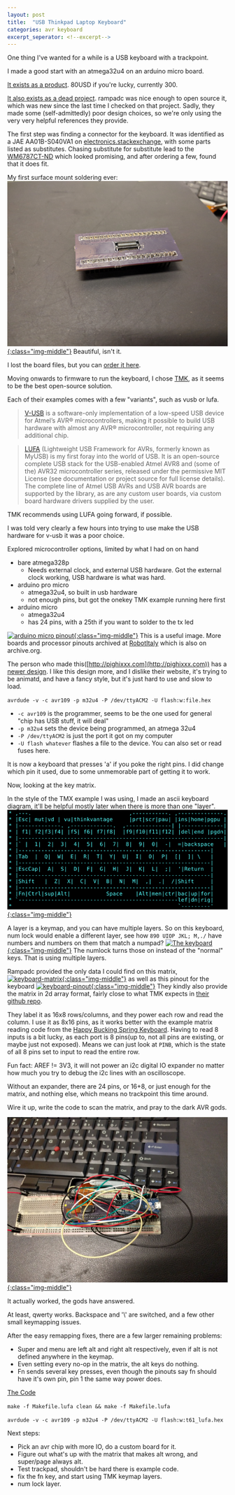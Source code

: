 ```yaml
---
layout: post
title:  "USB Thinkpad Laptop Keyboard"
categories: avr keyboard
excerpt_seperator: <!--excerpt-->
---
```


One thing I've wanted for a while is a USB keyboard with a trackpoint.

I made a good start with an atmega32u4 on an arduino micro board.

<!--excerpt-->

[It exists as a product](https://smile.amazon.com/ThinkPad-USB-Keyboard-with-TrackPoint/dp/B002ONCC6G).
80USD if you're lucky, currently 300.

[It also exists as a dead project](https://flashandrc.wordpress.com/category/thinkpad-keyboard/).
rampadc was nice enough to open source it, which was new since the last time I checked on that project.
Sadly, they made some (self-admittedly) poor design choices, so we're only using the very very helpful references they provide.



The first step was finding a connector for the keyboard.
It was identified as a JAE AA01B-S040VA1 on [electronics.stackexchange](https://electronics.stackexchange.com/a/72550), with some parts listed as substitutes.
Chasing substitute for substitute lead to the [WM6787CT-ND](https://www.digikey.com/product-detail/en/molex-llc/0543630489/WM6787CT-ND/3044201) which looked promising, and after ordering a few, found that it does fit.

My first surface mount soldering ever:
[![thinkpad keyboard breakout](/images/tmk-thinkpad/t60-adapter.jpg){:class="img-middle"}](/images/tmk-thinkpad/t60-adapter.jpg)
Beautiful, isn't it.

I lost the board files, but you can [order it here](https://oshpark.com/shared_projects/8JzemyDh).

Moving onwards to firmware to run the keyboard, I chose [TMK](https://github.com/tmk/tmk_keyboard), as it seems to be the best open-source solution.

Each of their examples comes with a few "variants", such as vusb or lufa.

> [V-USB](https://www.obdev.at/products/vusb/index.html) is a software-only implementation of a low-speed USB device for Atmel’s AVR® microcontrollers, making it possible to build USB hardware with almost any AVR® microcontroller, not requiring any additional chip.

> [LUFA](http://www.fourwalledcubicle.com/LUFA.php) (Lightweight USB Framework for AVRs, formerly known as MyUSB) is my first foray into the world of USB. It is an open-source complete USB stack for the USB-enabled Atmel AVR8 and (some of the) AVR32 microcontroller series, released under the permissive MIT License (see documentation or project source for full license details). The complete line of Atmel USB AVRs and USB AVR boards are supported by the library, as are any custom user boards, via custom board hardware drivers supplied by the user.

TMK recommends using LUFA going forward, if possible.

I was told very clearly a few hours into trying to use make the USB hardware for v-usb it was a poor choice.

Explored microcontroller options, limited by what I had on on hand

- bare atmega328p
  - Needs external clock, and external USB hardware. Got the external clock working, USB hardware is what was hard.
- arduino pro micro
  - atmega32u4, so built in usb hardware
  - not enough pins, but got the onekey TMK example running here first
- arduino micro
  - atmega32u4
  - has 24 pins, with a 25th if you want to solder to the tx led


[![arduino micro pinout](http://1.bp.blogspot.com/-xqhL0OrJcxo/VJhVxUabhCI/AAAAAAABEVk/loDafkdqLxM/s1600/micro_pinout.png){:class="img-middle"}](http://www.robot-italy.net/downloads/pighixxx/micro.pdf)
This is a useful image.
More boards and processor pinouts archived at [RobotItaly](https://www.robot-italy.com/en/blog/progetti/450) which is also on archive.org.

The person who made this([http://pighixxx.com](http://pighixxx.com)) has a [newer design](http://www.pighixxx.com/test/portfolio-items/micro/?portfolioID=314).
I like this design more, and I dislike their website, it's trying to be animatd, and have a fancy style, but it's just hard to use and slow to load.

`avrdude -v -c avr109 -p m32u4 -P /dev/ttyACM2 -U flash:w:file.hex`

- `-c avr109` is the programmer, seems to be the one used for general "chip has USB stuff, it will deal"
- `-p m32u4` sets the device being programmed, an atmega 32u4
- `-P /dev/ttyACM2` is just the port it got on my computer
- `-U flash whatever` flashes a file to the device. You can also set or read fuses here.


It is now a keyboard that presses 'a' if you poke the right pins.
I did change which pin it used, due to some unmemorable part of getting it to work.

Now, looking at the key matrix.

In the style of the TMX example I was using, I made an ascii keyboard diagram, it'll be helpful mostly later when there is more than one "layer".
[![ascii keyboard](/images/tmk-thinkpad/ascii-layout.png){:class="img-middle"}](/images/tmk-thinkpad/ascii-layout.png)

A layer is a keymap, and you can have multiple layers.
So on this keyboard, num lock would enable a different layer, see how `890 UIOP JKL; M,./` have numbers and numbers on them that match a numpad?
[![The keyboard](https://www.replacementlaptopkeys.com/product_images/images/ibm/thinkpad_r60_laptop_keyboard_key.jpg){:class="img-middle"}](https://www.replacementlaptopkeys.com/product_images/images/ibm/thinkpad_r60_laptop_keyboard_key.jpg)
The numlock turns those on instead of the "normal" keys. That is using multiple layers.


Rampadc provided the only data I could find on this matrix,
[![keyboard-matrix](https://flashandrc.files.wordpress.com/2014/08/fil3zp5hw4ojq7d-large.jpg){:class="img-middle"}](https://flashandrc.files.wordpress.com/2014/08/fil3zp5hw4ojq7d-large.jpg)
as well as this pinout for the keyboard
[![keyboard-pinout](https://cdn.instructables.com/ORIG/FG4/BSFY/HUFW65ZZ/FG4BSFYHUFW65ZZ.png){:class="img-middle"}](https://cdn.instructables.com/ORIG/FG4/BSFY/HUFW65ZZ/FG4BSFYHUFW65ZZ.png)
They kindly also provide the matrix in 2d array format, fairly close to what TMK expects in [their github repo](https://github.com/rampadc/arduino-thinkpadkb-usb/blob/master/MicroThinkPadAdapter/MicroThinkPadAdapter.ino#L78).

They label it as 16x8 rows/columns, and they power each row and read the column.
I use it as 8x16 pins, as it works better with the example matrix reading code from the [Happy Bucking Spring Keyboard](https://github.com/tmk/tmk_keyboard/blob/master/keyboard/hbkb).
Having to read 8 inputs is a bit lucky, as each port is 8 pins(up to, not all pins are existing, or maybe just not exposed).
Means we can just look at `PINB`, which is the state of all 8 pins set to input to read the entire row.

Fun fact: AREF != 3V3, it will not power an i2c digital IO expander no matter how much you try to debug the i2c lines with an oscilloscope.

Without an expander, there are 24 pins, or 16+8, or just enough for the matrix, and nothing else, which means no trackpoint this time around.

Wire it up, write the code to scan the matrix, and pray to the dark AVR gods.

[![tangle-of-wire-final-product](/images/tmk-thinkpad/tangle.jpg){:class="img-middle"}](/images/tmk-thinkpad/tangle.jpg)

It actually worked, the gods have answered.

At least, qwerty works.
Backspace and '\\' are switched, and a few other small keymapping issues.

After the easy remapping fixes, there are a few larger remaining problems:

- Super and menu are left alt and right alt respectively, even if alt is not defined anywhere in the keymap.
- Even setting every no-op in the matrix, the alt keys do nothing.
- Fn sends several key presses, even though the pinouts say fn should have it's own pin, pin 1 the same way power does.

[The Code](https://github.com/mtfurlan/tmk_keyboard/tree/master/keyboard/t61)

`make -f Makefile.lufa clean && make -f Makefile.lufa`

`avrdude -v -c avr109 -p m32u4 -P /dev/ttyACM2 -U flash:w:t61_lufa.hex`


Next steps:

- Pick an avr chip with more IO, do a custom board for it.
- Figure out what's up with the matrix that makes alt wrong, and super/page always alt.
- Test trackpad, shouldn't be hard there is example code.
- fix the fn key, and start using TMK keymap layers.
- num lock layer.
